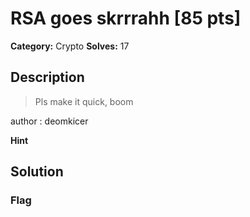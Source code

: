 # RSA goes skrrrahh [85 pts]

**Category:** Crypto
**Solves:** 17

## Description
>Pls make it quick, boom

author : deomkicer

**Hint**


## Solution

### Flag

